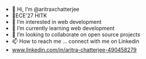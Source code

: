 - 👋 Hi, I’m @aritraxchatterjee
- 🏫ECE'27 HITK
- 👀 I’m interested in web development
- 🌱 I’m currently learning web development
- 💞️ I’m looking to collaborate on open source projects
- 📫 How to reach me ... connect with me on Linkedin
- www.linkedin.com/in/aritra-chatterjee-490458279
<!---
aritraxchatterjee/aritraxchatterjee is a ✨ special ✨ repository because its `README.md` (this file) appears on your GitHub profile.
You can click the Preview link to take a look at your changes.
--->
